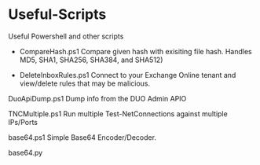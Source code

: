 # Useful-Scripts
 Useful Powershell and other scripts

* CompareHash.ps1
Compare given hash with exisiting file hash. Handles MD5, SHA1, SHA256, SHA384, and SHA512)

* DeleteInboxRules.ps1
Connect to your Exchange Online tenant and view/delete rules that may be malicious.

DuoApiDump.ps1
Dump info from the DUO Admin APIO

TNCMultiple.ps1
Run multiple Test-NetConnections against multiple IPs/Ports

base64.ps1
Simple Base64 Encoder/Decoder.

base64.py
